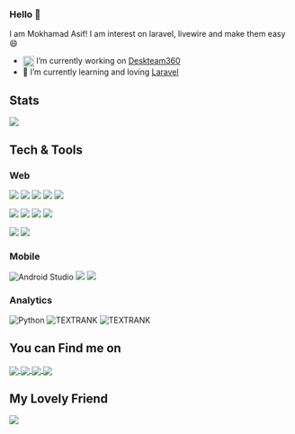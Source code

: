 ### Hello 👋
I am Mokhamad Asif! I am interest on laravel, livewire and make them easy 😄 

[//]: # (<!--)

[//]: # (**geofany/geofany** is a ✨ _special_ ✨ repository because its `README.md` &#40;this file&#41; appears on your GitHub profile.)

[//]: # ()
[//]: # (Here are some ideas to get you started:)

[//]: # ()
[//]: # (- 🔭 I’m currently working on ...)

[//]: # (- 🌱 I’m currently learning ...)

[//]: # (- 👯 I’m looking to collaborate on ...)

[//]: # (- 🤔 I’m looking for help with ...)

[//]: # (- 💬 Ask me about ...)

[//]: # (- 📫 How to reach me: ...)

[//]: # (- 😄 Pronouns: ...)

[//]: # (- ⚡ Fun fact: ...)


[//]: # (-->)
- <img align="center" src="https://deskteam360.com/storage/2018/06/deskteam360-favicon-100x100.png" style="width:20px" /> I’m currently working on <a href="https://deskteam360.com/">Deskteam360</a>
- 🌱 I’m currently learning and loving <a href="https://laravel.com">Laravel</a>

## Stats

<a href="https://github.com/anuraghazra/github-readme-stats">
  <img align="center" src="https://github-readme-stats.vercel.app/api?username=masif088&count_private=true&theme=algolia&include_all_commits=true&show_icons=true&line_height=20" />
</a>


## Tech & Tools
### Web

![](https://img.shields.io/badge/Laravel-FF2D20?style=for-the-badge&logo=nextjs&logoColor=white)
![](https://img.shields.io/badge/Laravel-FF2D20?style=for-the-badge&logo=laravel&logoColor=white)
![](https://img.shields.io/badge/Livewire-FB70A9?style=for-the-badge&logo=livewire&logoColor=white)
![](https://img.shields.io/badge/PHP-777BB4?style=for-the-badge&logo=php&logoColor=white)
![](https://img.shields.io/badge/MySQL-f29111?style=for-the-badge&logo=mysql&logoColor=white)


![](https://img.shields.io/badge/HTML5-E34F26?style=for-the-badge&logo=html5&logoColor=white)
![](https://img.shields.io/badge/CSS3-1572B6?style=for-the-badge&logo=css3&logoColor=white)
![](https://img.shields.io/badge/JavaScript-323330?style=for-the-badge&logo=javascript&logoColor=F7DF1E)
![](https://img.shields.io/badge/jQuery-0769AD?style=for-the-badge&logo=jquery&logoColor=white)

![](https://img.shields.io/badge/Bootstrap-563D7C?style=for-the-badge&logo=bootstrap&logoColor=white)
![](https://img.shields.io/badge/Tailwind_CSS-38B2AC?style=for-the-badge&logo=tailwind-css&logoColor=white)

### Mobile
![Android Studio](https://img.shields.io/badge/Android%20Studio-3DDC84.svg?style=for-the-badge&logo=android-studio&logoColor=white)
![](https://img.shields.io/badge/Java-dd0000?style=for-the-badge&logo=android&logoColor=white)
![](https://img.shields.io/badge/Kotlin-E24462?style=for-the-badge&logo=kotlin&logoColor=white)


### Analytics
![Python](https://img.shields.io/badge/python-3670A0?style=for-the-badge&logo=python&logoColor=ffdd54)
![TEXTRANK](https://img.shields.io/badge/TEXTRANK-3670FF?style=for-the-badge&&logoColor=ffdd54)
![TEXTRANK](https://img.shields.io/badge/NLP-3611FF?style=for-the-badge&&logoColor=ffdd54)

## You can Find me on
<a href="https://t.me/Masif088">
   <img align="center" src="https://img.shields.io/badge/Telegram-2CA5E0?style=for-the-badge&logo=telegram&logoColor=white" />
</a>

<a href="mailto:mokhamadasif@gmail.com">
   <img align="center" src="https://img.shields.io/badge/Gmail-D14836?style=for-the-badge&logo=gmail&logoColor=white" />
</a>

<a href="https://www.facebook.com/masif088/">
   <img align="center" src="https://img.shields.io/badge/Facebook-1877F2?style=for-the-badge&logo=facebook&logoColor=white" />
</a>

<a href="https://www.instagram.com/masif_creative/">
   <img align="center" src="https://img.shields.io/badge/Instagram-E4405F?style=for-the-badge&logo=instagram&logoColor=white" />
</a>


## My Lovely Friend
![](https://img.shields.io/badge/Apple-Macbook_Pro_M1-00aaD6?style=for-the-badge&logo=apple&logoColor=white)
